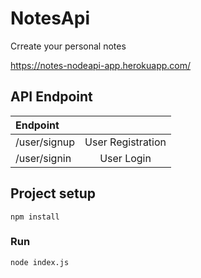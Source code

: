 # NotesApi
Crreate your personal notes

https://notes-nodeapi-app.herokuapp.com/

## API Endpoint

| Endpoint     |       |
| :------------ |   :---:       |
|  /user/signup    | User Registration  | 
|  /user/signin      | User Login       |  

## Project setup
```
npm install
```

### Run
```
node index.js
```
